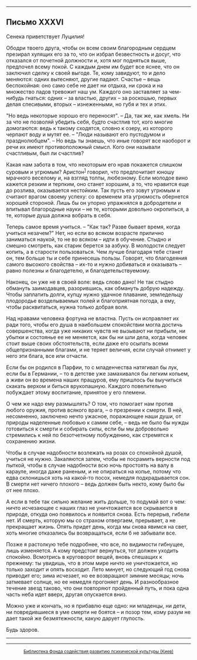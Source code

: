 

* * *

## Письмо XXXVI

Сенека приветствует Луцилия!

Ободри твоего друга, чтобы он всем своим благородным сердцем презирал хулящих его за то, что он избрал безвестность и досуг, что отказался от почетной должности и, хотя мог подняться выше, предпочел всему покой. С каждым днем им будет все яснее, что он заключил сделку к своей выгоде. Те, кому завидуют, то и дело меняются: одних вытесняют, другие падают. Счастье – вещь беспокойная: оно само себе не дает ни отдыха, ни срока и на множество ладов тревожит наш ум. Каждого оно заставляет за чем-нибудь гнаться: одних – за властью, других – за роскошью, первых делая спесивыми, вторых – изнеженными, но губя и тех и этих.

"Но ведь некоторые хорошо его переносят". – Да, так же, как хмель. Ни за что не позволяй убедить себя, будто счастлив тот, кого многие домогаются: ведь к такому сходятся, словно к озеру, из которого черпают воду и мутят ее. – "Люди называют его пустодумом и празднолюбцем". – Но ведь ты знаешь, что иные говорят все наоборот и речи их имеют противоположный смысл. Кого они называли счастливым, был ли счастлив?

Какая нам забота в том, что некоторым его нрав покажется слишком суровым и угрюмым? Аристон<sup>[1](refer.htm#pXXXVI-1)</sup> говорил, что предпочитает юношу мрачного веселому и, на взгляд толпы, любезному. Если молодое вино кажется резким и терпким, оно станет хорошим, а то, что нравится еще до розлива, оказывается нестойким. Так пусть его зовут угрюмым и считают врагом своему успеху: со временем эта угрюмость обернется хорошей стороной. Лишь бы он упорно упражнялся в добродетели и впитывал благородные науки – не те, которыми довольно окропиться, а те, которые душа должна вобрать в себя.

Теперь самое время учиться. – "Как так? Разве бывает время, когда учиться незачем?" Нет, но если во всяком возрасте прилично заниматься наукой, то не во всяком – идти в обучение. Стыдно и смешно смотреть, как старик берется за азбуку. В молодости следует копить, а в старости пользоваться. Чем лучше благодаря тебе станет он, тем больше ты и себе принесешь пользы. Говорят, что благодеяния самого высокого свойства – их-то и нужно добиваться и оказывать – равно полезны и благодетелю, и благодетельствуемому.

Наконец, он уже не в своей воле: ведь слово дано! Не так стыдно обмануть заимодавцев, разорившись, как обмануть добрую надежду. Чтобы заплатить долги, купцу нужно удачное плавание, земледельцу плодородье возделываемых полей и благоприятная погода, а ему, чтобы расквитаться, нужна только добрая воля.

Над нравами человека фортуна не властна. Пусть он исправляет их ради того, чтобы его душа в наибольшем спокойствии могла достичь совершенства, когда уже никаких чувств не вызывают ни прибыли, ни убытки и состоянье ее не меняется, как бы ни шли дела, когда человек стоит выше своих обстоятельств, если даже его осыпать всеми общепризнанными благами, и не теряет величия, если случай отнимет у него эти блага, все или отчасти.

Если бы он родился в Парфии, то с младенчества натягивал бы лук, если бы в Германии, – то в детстве уже замахивался бы легким копьем, а живи он во времена наших пращуров, ему пришлось бы выучиться скакать верхом и биться врукопашную. Каждого повелительно побуждает этому воспитание, принятое у его племени.

О чем же надо ему размышлять? О том, что помогает нам против любого оружия, против всякого врага, – о презрении к смерти. В ней, несомненно, заключено нечто ужасное, поражающее наши души, от природы наделенные любовью к самим себе, – ведь не было бы нужды готовиться к смерти и собирать силы, если бы мы добровольно стремились к ней по безотчетному побуждению, как стремятся к сохранению жизни.

Чтобы в случае надобности возлежать на розах со спокойной душой, учиться не нужно. Закаляются затем, чтобы не посрамить верности под пыткой, чтобы в случае надобности всю ночь простоять на валу в карауле, иногда даже раненым, и не опираться на копье, потому что едва склонишься хоть на какой-то посох, немедля подкрадывается сон. В смерти нет ничего плохого – ведь должен быть некто, кому было бы от нее плохо.

А если в тебе так сильно желание жить дольше, то подумай вот о чем: ничто исчезающее с наших глаз не уничтожается все скрывается в природе, откуда оно появилось и появится снова. Есть перерыв, гибели нет. И смерть, которую мы со страхом отвергаем, прерывает, а не прекращает жизнь. Опять придет день, когда мы снова явимся на свет, хоть многие отказались бы возвращаться, если б не забывали все.

Позже я растолкую тебе подробнее, что все, по видимости гибнущее, лишь изменяется. А кому предстоит вернуться, тот должен уходить спокойно. Всмотрись в круговорот вещей, вновь спешащих к прежнему: ты увидишь, что в этом мире ничто не уничтожается, но только заходит и опять восходит. Лето минует, но следующий год снова приводит его; зима исчезает, но ее возвращают зимние месяцы; ночь затмевает солнце, но ее немедля прогоняет день. И разнообразное течение звезд таково, что они повторяют пройденный путь, и пока одна часть неба идет вверх, другая опускается вниз.

Можно уже и кончать, но я прибавлю еще одно: ни младенцы, ни дети, ни повредившиеся в уме смерти не боятся – и позор тем, кому разум не дает такой же безмятежности, какую дарует глупость.

Будь здоров.

<div align="center">

* * *



* * *

[<small>Библиотека Фонда содействия развитию психической культуры (Киев)</small>](mailto:webmaster@psylib.kiev.ua)</div>